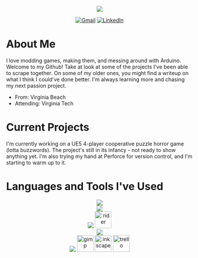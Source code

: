 <p align="center">
  <img src="https://capsule-render.vercel.app/api?type=waving&color=gradient&customColorList=6&height=100&section=header&text=Hey!%20I'm%20Grayson.&fontSize=60&animation=fadeIn&fontAlignY=38" />
</p>

<div align="center">
  
  [![Gmail](https://img.shields.io/badge/Gmail-D14836?style=for-the-badge&logo=gmail&logoColor=white)](mailto:gtbunn@vt.edu)
  [![LinkedIn](https://img.shields.io/badge/LinkedIn-0077B5?style=for-the-badge&logo=linkedin&logoColor=white)](https://www.linkedin.com/in/gtbunn)

</div>

# About Me
I love modding games, making them, and messing around with Arduino. Welcome to my Github! Take at look at some of the projects I've been able to scrape together. On some of my older ones, you might find a writeup on what I think I could've done better. I'm always learning more and chasing my next passion project.
- From: Virginia Beach
- Attending: Virginia Tech

# Current Projects
I'm currently working on a UE5 4-player cooperative puzzle horror game (lotta buzzwords). The project's still in its infancy - not ready to show anything yet. I'm also trying my hand at Perforce for version control, and I'm starting to warm up to it.

# Languages and Tools I've Used

<p align="center">
  <img src="https://skillicons.dev/icons?i=cpp,cs,java,py,dotnet,lua"/>
  <br>
  <img src="https://skillicons.dev/icons?i=html,css,js,bots,matlab"/>
  <br>
  <img src="https://skillicons.dev/icons?i=visualstudio,vscode,arduino,eclipse"/>
  <img src="https://github.com/Krevace/Krevace/assets/55517452/931d52d9-9dbc-4d1f-8a42-5f32843dada8" alt="rider" width="45" height="45"/>
  <br>
  <img src="https://skillicons.dev/icons?i=aws,git,github,mongodb,nodejs,linux"/>
  <br>
  <img src="https://skillicons.dev/icons?i=autocad,blender,unity,unreal"/>
  <img src="https://cdn.jsdelivr.net/gh/devicons/devicon/icons/gimp/gimp-original.svg" alt="gimp" width="45" height="45"/>
  <img src="https://cdn.jsdelivr.net/gh/devicons/devicon/icons/inkscape/inkscape-original.svg" alt="inkscape" width="45" height="45"/>
  <img src="https://cdn.jsdelivr.net/gh/devicons/devicon/icons/trello/trello-plain.svg" alt="trello" width="45" height="45"/>
  <br>
</p>
